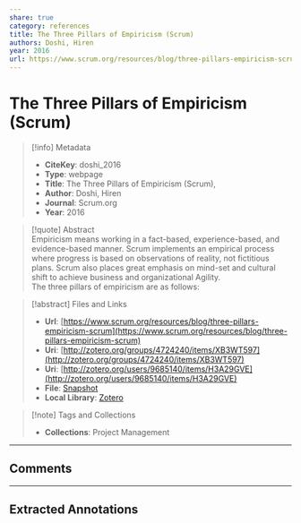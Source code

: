 ```yaml
---  
share: true  
category: references  
title: The Three Pillars of Empiricism (Scrum)  
authors: Doshi, Hiren  
year: 2016  
url: https://www.scrum.org/resources/blog/three-pillars-empiricism-scrum  
---  
```

  
# The Three Pillars of Empiricism (Scrum)  
  
> [!info] Metadata  
> - **CiteKey**: doshi_2016  
> - **Type**: webpage  
> - **Title**: The Three Pillars of Empiricism (Scrum),   
> - **Author**: Doshi, Hiren  
> - **Journal**: Scrum.org   
> - **Year**: 2016   
  
> [!quote] Abstract  
> Empiricism means working in a fact-based, experience-based, and evidence-based manner. Scrum implements an empirical process where progress is based on observations of reality, not fictitious plans. Scrum also places great emphasis on mind-set and cultural shift to achieve business and organizational Agility.  
> The three pillars of empiricism are as follows:  
  
> [!abstract] Files and Links  
> - **Url**: [https://www.scrum.org/resources/blog/three-pillars-empiricism-scrum](https://www.scrum.org/resources/blog/three-pillars-empiricism-scrum)  
> - **Uri**: [http://zotero.org/groups/4724240/items/XB3WT597](http://zotero.org/groups/4724240/items/XB3WT597)  
> - **Uri**: [http://zotero.org/users/9685140/items/H3A29GVE](http://zotero.org/users/9685140/items/H3A29GVE)  
> - **File**: [Snapshot](file:///Users/jan/Zotero/storage/33GRJVC6/three-pillars-empiricism-scrum.html)  
> - **Local Library**: [Zotero]((zotero://select/library/items/H3A29GVE))  
  
> [!note] Tags and Collections  
> - **Collections**: Project Management  
  
----  
  
## Comments  
  
  
  
----  
  
## Extracted Annotations  
  
